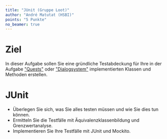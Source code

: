 ```yaml
---
title: "JUnit (Gruppe Loot)"
author: "André Matutat (HSBI)"
points: "5 Punkte"
no_beamer: true
---
```


# Ziel

In dieser Aufgabe sollen Sie eine gründliche Testabdeckung für Ihre in der Aufgabe
["Quests"](taskloot-quests.md) oder
["Dialogsystem"](taskloot-dialogsystem.md)
implementierten Klassen und Methoden erstellen.

# JUnit

-   Überlegen Sie sich, was Sie alles testen müssen und wie Sie dies tun können.
-   Ermitteln Sie die Testfälle mit Äquivalenzklassenbildung und Grenzwertanalyse.
-   Implementieren Sie Ihre Testfälle mit JUnit und Mockito.
